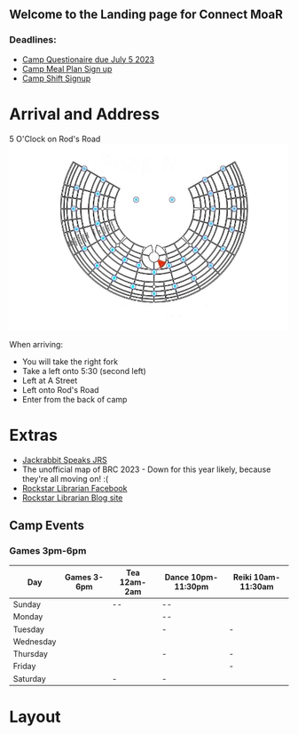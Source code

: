 ## Welcome to the Landing page for Connect MoaR

### Deadlines:
* [Camp Questionaire due July 5 2023](https://forms.gle/hVggiE9id1CJw2H59) 
* [Camp Meal Plan Sign up](https://forms.gle/Gon5jkSN8AGf1JsM8)
* [Camp Shift Signup](https://forms.gle/haT4VcDZyxvidDFYA)

# Arrival and Address
5 O'Clock on Rod's Road
<img src="./images/Camp_rough_location.jpg">

When arriving: 
* You will take the right fork
* Take a left onto 5:30 (second left)
* Left at A Street
* Left onto Rod's Road
* Enter from the back of camp


# Extras
* [Jackrabbit Speaks JRS](https://burningman.org/news/jrs/)
* The unofficial map of BRC 2023 - Down for this year likely, because they're all moving on! :( 
* [Rockstar Librarian Facebook](https://www.facebook.com/rockstarlibrarianpage/)
* [Rockstar Librarian Blog site](https://www.rockstarlibrarian.com/)



## Camp Events
### Games  3pm-6pm

| Day| Games 3-6pm| Tea 12am-2am| Dance 10pm-11:30pm| Reiki 10am-11:30am|
| --- | --- | --- | --- | --- |
|Sunday|| -- | -- | 
|Monday|||  -- |
|Tuesday||| - | - |
|Wednesday||  |
|Thursday||| - | -|
|Friday||| | - |
|Saturday|| - | - |


# Layout

<!-- <img src="images/camp-layout.png" alt="Camp Layout" /> -->
